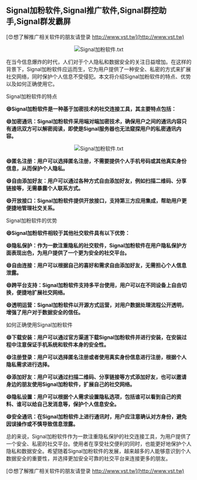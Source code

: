 ## **Signal加粉软件,Signal推广软件,Signal群控助手,Signal群发霸屏**

[😍想了解推广相关软件的朋友请登录 http://www.vst.tw](http://www.vst.tw)

 <center><img src="https://vst.tw/MP4/tuiguang/png/0.png" alt="Signal加粉软件.txt"></center>

在当今信息爆炸的时代，人们对于个人隐私和数据安全的关注日益增加。在这样的背景下，Signal加粉软件应运而生，它为用户提供了一种安全、私密的方式来扩展社交网络，同时保护个人信息不受侵犯。本文将介绍Signal加粉软件的特点、优势以及如何正确使用它。

Signal加粉软件的特点

**😄Signal加粉软件是一种基于加密技术的社交连接工具，其主要特点包括：**

**😄加密通讯：Signal加粉软件采用端对端加密技术，确保用户之间的通讯内容只有通讯双方可以解密阅读，即使是Signal服务器也无法窥探用户的私密通讯内容。**

 <center><img src="https://vst.tw/MP4/tuiguang/png/2.png" alt="Signal加粉软件.txt"></center>

**😄匿名注册：用户可以选择匿名注册，不需要提供个人手机号码或其他真实身份信息，从而保护个人隐私。**

**😄自由添加好友：用户可以通过各种方式自由添加好友，例如扫描二维码、分享链接等，无需暴露个人联系方式。**

**😄开放接口：Signal加粉软件提供开放接口，支持第三方应用集成，帮助用户更便捷地管理社交关系。**

Signal加粉软件的优势

**😄Signal加粉软件相较于其他社交软件具有以下优势：**

**😄隐私保护：作为一款注重隐私的社交软件，Signal加粉软件在用户隐私保护方面表现出色，为用户提供了一个更为安全的社交平台。**

**😄自由连接：用户可以根据自己的喜好和需求自由添加好友，无需担心个人信息泄露。**

**😄跨平台支持：Signal加粉软件支持多平台使用，用户可以在不同设备上自由切换，便捷地扩展社交网络。**

**😄透明运营：Signal加粉软件以开源方式运营，对用户数据处理流程公开透明，增强了用户对于数据安全的信任。**

如何正确使用Signal加粉软件

**😄下载安装：用户可以通过官方渠道下载Signal加粉软件并进行安装，在安装过程中注意保证手机系统和软件本身的安全性。**

**😄注册登录：用户可以选择匿名注册或者使用真实身份信息进行注册，根据个人隐私需求进行选择。**

**😄添加好友：用户可以通过扫描二维码、分享链接等方式添加好友，也可以邀请身边的朋友使用Signal加粉软件，扩展自己的社交网络。**

**😄隐私设置：用户可以根据个人需求设置隐私选项，包括谁可以看到自己的资料、谁可以给自己发消息等，保护个人信息安全。**

**😄安全通讯：在Signal加粉软件上进行通讯时，用户应注意确认对方身份，避免因误操作或不慎导致信息泄露。**

总的来说，Signal加粉软件作为一款注重隐私保护的社交连接工具，为用户提供了一个安全、私密的社交平台。使用者在享受社交便利的同时，也能更好地保护个人隐私和数据安全。希望随着Signal加粉软件的发展，越来越多的人能够意识到个人数据安全的重要性，并选择更加安全可靠的社交平台来连接更多的朋友。

[😍想了解推广相关软件的朋友请登录 http://www.vst.tw](http://www.vst.tw)



